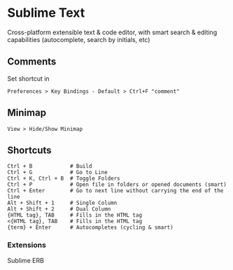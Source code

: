 # Sublime Text

Cross-platform extensible text & code editor, with smart search & editing capabilities (autocomplete, search by initials, etc)

## Comments

Set shortcut in

    Preferences > Key Bindings - Default > Ctrl+F "comment"

## Minimap

    View > Hide/Show Minimap

## Shortcuts

    Ctrl + B            # Build
    Ctrl + G            # Go to Line
    Ctrl + K, Ctrl + B  # Toggle Folders
    Ctrl + P            # Open file in folders or opened documents (smart)
    Ctrl + Enter        # Go to next line without carrying the end of the line
    Alt + Shift + 1     # Single Column
    Alt + Shift + 2     # Dual Column
    {HTML tag}, TAB     # Fills in the HTML tag
    <{HTML tag}, TAB    # Fills in the HTML tag
    {term} + Enter      # Autocompletes (cycling & smart)

### Extensions

Sublime ERB